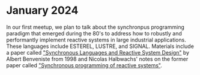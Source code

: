 # January 2024

In our first meetup, we plan to talk about the synchronpus programming paradigm that emerged during the 80's to address how to robustly and performantly implement reactive systems in large industrial applications. These languages include ESTEREL, LUSTRE, and SIGNAL. Materials include a paper called ["Synchronous Languages and Reactive System Design"](https://github.com/Little-Languages/reading-club/blob/main/meetings/01-2024/Synchronous%20Languages%20and%20Reactive%20System%20Design%20-%20Albert%20Benveniste.pdf) by Albert Benveniste from 1998 and Nicolas Halbwachs' notes on the former paper called ["Synchronous programming of reactive systems"](https://github.com/Little-Languages/reading-club/blob/main/meetings/01-2024/Synchronous%20programming%20of%20reactive%20systems%20-%20Nicolas%20Halbwachs.pdf). 

